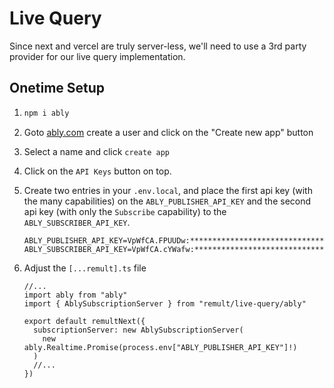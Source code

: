 # Live Query

Since next and vercel are truly server-less, we'll need to use a 3rd party provider for our live query implementation.

## Onetime Setup

1. ```sh
   npm i ably
   ```
2. Goto [ably.com](https://ably.com/) create a user and click on the "Create new app" button
3. Select a name and click `create app`
4. Click on the `API Keys` button on top.
5. Create two entries in your `.env.local`, and place the first api key (with the many capabilities) on the `ABLY_PUBLISHER_API_KEY` and the second api key (with only the `Subscribe` capability) to the `ABLY_SUBSCRIBER_API_KEY`.

   ```
   ABLY_PUBLISHER_API_KEY=VpWfCA.FPUUDw:*******************************************
   ABLY_SUBSCRIBER_API_KEY=VpWfCA.cYWafw:*******************************************
   ```

6. Adjust the `[...remult].ts` file

   ```ts{2-3,5-8}
   //...
   import ably from "ably"
   import { AblySubscriptionServer } from "remult/live-query/ably"

   export default remultNext({
     subscriptionServer: new AblySubscriptionServer(
       new ably.Realtime.Promise(process.env["ABLY_PUBLISHER_API_KEY"]!)
     )
     //...
   })
   ```
